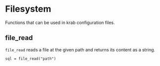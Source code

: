 ---
---

# Filesystem

Functions that can be used in krab configuration files.

## file_read

 `file_read` reads a file at the given path and returns its content as a string.

```hcl
sql = file_read("path")
```

